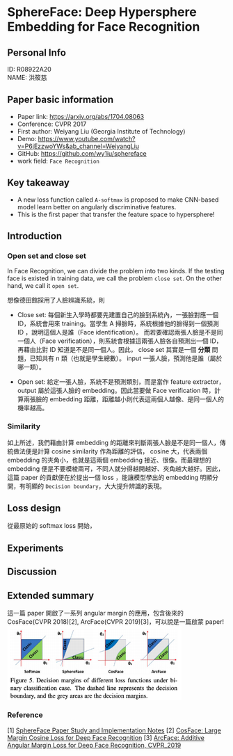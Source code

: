 # SphereFace: Deep Hypersphere Embedding for Face Recognition


## Personal Info
ID: R08922A20  
NAME: 洪筱慈 


## Paper basic information

- Paper link: https://arxiv.org/abs/1704.08063
- Conference: CVPR 2017
- First author: Weiyang Liu (Georgia Institute of Technology)
- Demo: https://www.youtube.com/watch?v=P6jEzzwoYWs&ab_channel=WeiyangLiu 
- GitHub: https://github.com/wy1iu/sphereface 
- work field: `Face Recognition`

## Key takeaway

* A new loss function called `A-softmax` is proposed to make CNN-based model learn better on angularly discriminative features.  
* This is the first paper that transfer the feature space to hypersphere!

## Introduction
### Open set and close set
In Face Recognition, we can divide the problem into two kinds. If the testing face is existed in training data, we call the problem `close set`. On the other hand, we call it `open set`.    

想像德田館採用了人臉辨識系統，則

* Close set: 每個新生入學時都要先建置自己的臉到系統內，一張臉對應一個 ID，系統會用來 training。當學生 A 掃臉時，系統根據他的臉得到一個預測 ID ，說明這個人是誰（Face identification）。 而若要確認兩張人臉是不是同一個人（Face verification），則系統會根據這兩張人臉各自預測出一個 ID，再藉由比對 ID 知道是不是同一個人。因此， close set 其實是一個 **分類** 問題，已知共有 n 類（也就是學生總數）。 input 一張人臉，預測他是誰（屬於哪一類）。

* Open set: 給定一張人臉，系統不是預測類別，而是當作 feature extractor，output 屬於這張人臉的 embedding。因此當要做 Face verification 時，計算兩張臉的 embedding 距離，距離越小則代表這兩個人越像、是同一個人的機率越高。

### Similarity
如上所述，我們藉由計算 embedding 的距離來判斷兩張人臉是不是同一個人，傳統做法便是計算 cosine similarity 作為距離的評估， cosine 大，代表兩個 embedding 的夾角小，也就是這兩個 embedding 接近、很像。而最理想的 embedding 便是不要模棱兩可，不同人就分得越開越好、夾角越大越好。因此，這篇 paper 的貢獻便在於提出一個 loss ，能讓模型學出的 embedding 明顯分開，有明顯的 `Decision boundary`，大大提升辨識的表現。  


## Loss design

從最原始的 softmax loss 開始，


## Experiments



## Discussion


## Extended summary
這一篇 paper 開啟了一系列 angular margin 的應用，包含後來的 CosFace(CVPR 2018)[2], ArcFace(CVPR 2019)[3]，可以說是一篇啟蒙 paper!  
<a href="https://openaccess.thecvf.com/content_CVPR_2019/papers/Deng_ArcFace_Additive_Angular_Margin_Loss_for_Deep_Face_Recognition_CVPR_2019_paper.pdf"><img src=img/2-1-1.png  width=400x></a>




### Reference
[1] [SphereFace Paper Study and Implementation Notes](https://bobondemon.github.io/2019/06/18/SphereFace-paper-study-and-implementation-notes/)
[2] [CosFace: Large Margin Cosine Loss for Deep Face Recognition](https://arxiv.org/abs/1801.09414)
[3] [ArcFace: Additive Angular Margin Loss for Deep Face Recognition, CVPR_2019](https://openaccess.thecvf.com/content_CVPR_2019/papers/Deng_ArcFace_Additive_Angular_Margin_Loss_for_Deep_Face_Recognition_CVPR_2019_paper.pdf)
